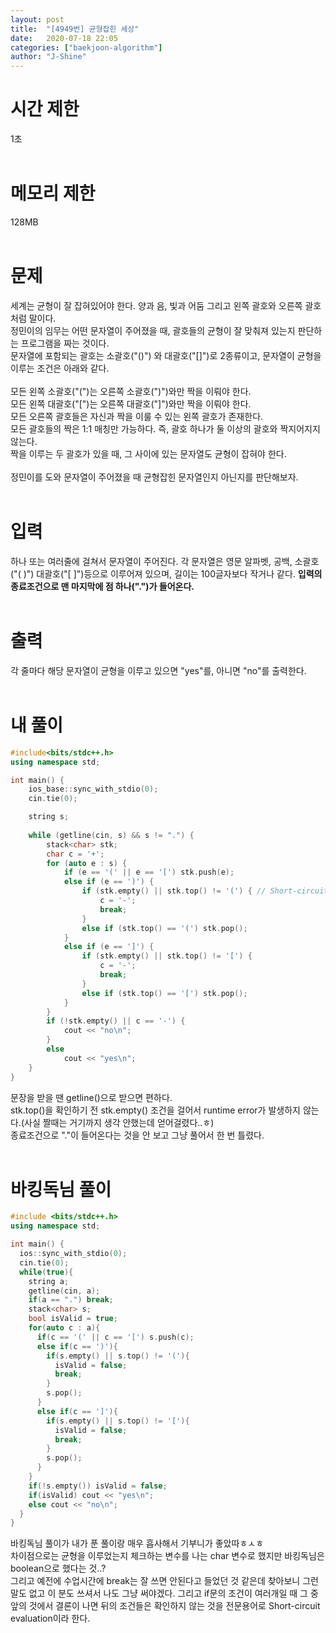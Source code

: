 ```yaml
---
layout: post
title:  "[4949번] 균형잡힌 세상"
date:   2020-07-18 22:05
categories: ["baekjoon-algorithm"]
author: "J-Shine"
---
```

# 시간 제한
1초<br><br>

# 메모리 제한
128MB<br><br>

# 문제  
세계는 균형이 잘 잡혀있어야 한다. 양과 음, 빛과 어둠 그리고 왼쪽 괄호와 오른쪽 괄호처럼 말이다.<br>
정민이의 임무는 어떤 문자열이 주어졌을 때, 괄호들의 균형이 잘 맞춰져 있는지 판단하는 프로그램을 짜는 것이다.<br>
문자열에 포함되는 괄호는 소괄호("()") 와 대괄호("[]")로 2종류이고, 문자열이 균형을 이루는 조건은 아래와 같다.<br><br>
모든 왼쪽 소괄호("(")는 오른쪽 소괄호(")")와만 짝을 이뤄야 한다.<br>
모든 왼쪽 대괄호("[")는 오른쪽 대괄호("]")와만 짝을 이뤄야 한다.<br>
모든 오른쪽 괄호들은 자신과 짝을 이룰 수 있는 왼쪽 괄호가 존재한다.<br>
모든 괄호들의 짝은 1:1 매칭만 가능하다. 즉, 괄호 하나가 둘 이상의 괄호와 짝지어지지 않는다.<br>
짝을 이루는 두 괄호가 있을 때, 그 사이에 있는 문자열도 균형이 잡혀야 한다.<br><br>
정민이를 도와 문자열이 주어졌을 때 균형잡힌 문자열인지 아닌지를 판단해보자.<br><br>

# 입력  
하나 또는 여러줄에 걸쳐서 문자열이 주어진다. 각 문자열은 영문 알파벳, 공백, 소괄호("( )") 대괄호("[ ]")등으로 이루어져 있으며, 길이는 100글자보다 작거나 같다.
**입력의 종료조건으로 맨 마지막에 점 하나(".")가 들어온다.**<br><br>
# 출력  

각 줄마다 해당 문자열이 균형을 이루고 있으면 "yes"를, 아니면 "no"를 출력한다.<br><br>

# 내 풀이

```c++
#include<bits/stdc++.h>
using namespace std;

int main() {
	ios_base::sync_with_stdio(0);
	cin.tie(0);

	string s;
	
	while (getline(cin, s) && s != ".") {
		stack<char> stk;
		char c = '+';
		for (auto e : s) {
			if (e == '(' || e == '[') stk.push(e);
			else if (e == ')') {
				if (stk.empty() || stk.top() != '(') { // Short-circuit evaluation
					c = '-';
					break;
				}
				else if (stk.top() == '(') stk.pop();
			}
			else if (e == ']') {
				if (stk.empty() || stk.top() != '[') {
					c = '-';
					break;
				}
				else if (stk.top() == '[') stk.pop();
			}
		}
		if (!stk.empty() || c == '-') {
			cout << "no\n";
		}
		else
			cout << "yes\n";
	}
}
```
문장을 받을 땐 getline()으로 받으면 편하다.<br>
stk.top()을 확인하기 전 stk.empty() 조건을 걸어서 runtime error가 발생하지 않는다.(사실 짤때는 거기까지 생각 안했는데 얻어걸렸다..ㅎ)<br>
종료조건으로 "."이 들어온다는 것을 안 보고 그냥 풀어서 한 번 틀렸다.<br><br>

# 바킹독님 풀이
```c++
#include <bits/stdc++.h>
using namespace std;

int main() {
  ios::sync_with_stdio(0);
  cin.tie(0);
  while(true){
    string a;
    getline(cin, a);
    if(a == ".") break;
    stack<char> s;
    bool isValid = true;
    for(auto c : a){
      if(c == '(' || c == '[') s.push(c);
      else if(c == ')'){
        if(s.empty() || s.top() != '('){
          isValid = false;
          break;
        }
        s.pop();
      }
      else if(c == ']'){
        if(s.empty() || s.top() != '['){
          isValid = false;
          break;
        }
        s.pop();
      }
    }
    if(!s.empty()) isValid = false;
    if(isValid) cout << "yes\n";
    else cout << "no\n";
  }
}
```
바킹독님 풀이가 내가 푼 풀이랑 매우 흡사해서 기부니가 좋았따ㅎㅅㅎ<br>
차이점으로는 균형을 이루었는지 체크하는 변수를 나는 char 변수로 했지만 바킹독님은 boolean으로 했다는 것..?<br>
그리고 예전에 수업시간에 break는 잘 쓰면 안된다고 들었던 것 같은데 찾아보니 그런말도 없고 이 분도 쓰셔서 나도 그냥 써야겠다.
그리고 if문의 조건이 여러개일 때 그 중 앞의 것에서 결론이 나면 뒤의 조건들은 확인하지 않는 것을 전문용어로 Short-circuit evaluation이라 한다.<br><br>
